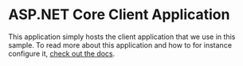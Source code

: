 ASP.NET Core Client Application
===============================

This application simply hosts the client application that we use in this sample. To read more about this application and how to for instance configure it, [check out the docs](../docs/client-app.md).